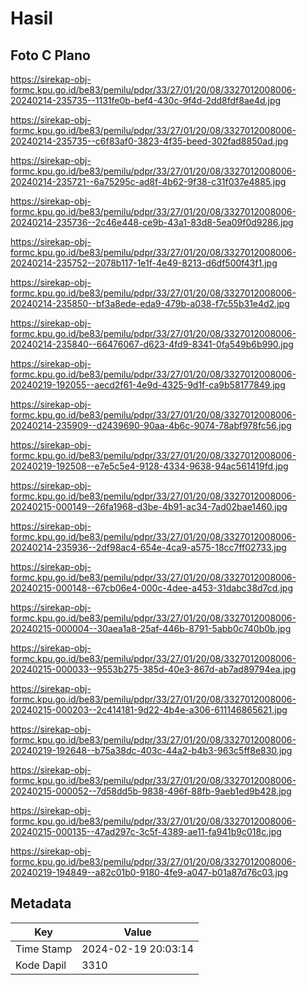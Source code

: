 # Hasil

## Foto C Plano

https://sirekap-obj-formc.kpu.go.id/be83/pemilu/pdpr/33/27/01/20/08/3327012008006-20240214-235735--1131fe0b-bef4-430c-9f4d-2dd8fdf8ae4d.jpg

https://sirekap-obj-formc.kpu.go.id/be83/pemilu/pdpr/33/27/01/20/08/3327012008006-20240214-235735--c6f83af0-3823-4f35-beed-302fad8850ad.jpg

https://sirekap-obj-formc.kpu.go.id/be83/pemilu/pdpr/33/27/01/20/08/3327012008006-20240214-235721--6a75295c-ad8f-4b62-9f38-c31f037e4885.jpg

https://sirekap-obj-formc.kpu.go.id/be83/pemilu/pdpr/33/27/01/20/08/3327012008006-20240214-235736--2c46e448-ce9b-43a1-83d8-5ea09f0d9286.jpg

https://sirekap-obj-formc.kpu.go.id/be83/pemilu/pdpr/33/27/01/20/08/3327012008006-20240214-235752--2078b117-1e1f-4e49-8213-d6df500f43f1.jpg

https://sirekap-obj-formc.kpu.go.id/be83/pemilu/pdpr/33/27/01/20/08/3327012008006-20240214-235850--bf3a8ede-eda9-479b-a038-f7c55b31e4d2.jpg

https://sirekap-obj-formc.kpu.go.id/be83/pemilu/pdpr/33/27/01/20/08/3327012008006-20240214-235840--66476067-d623-4fd9-8341-0fa549b6b990.jpg

https://sirekap-obj-formc.kpu.go.id/be83/pemilu/pdpr/33/27/01/20/08/3327012008006-20240219-192055--aecd2f61-4e9d-4325-9d1f-ca9b58177849.jpg

https://sirekap-obj-formc.kpu.go.id/be83/pemilu/pdpr/33/27/01/20/08/3327012008006-20240214-235909--d2439690-90aa-4b6c-9074-78abf978fc56.jpg

https://sirekap-obj-formc.kpu.go.id/be83/pemilu/pdpr/33/27/01/20/08/3327012008006-20240219-192508--e7e5c5e4-9128-4334-9638-94ac561419fd.jpg

https://sirekap-obj-formc.kpu.go.id/be83/pemilu/pdpr/33/27/01/20/08/3327012008006-20240215-000149--26fa1968-d3be-4b91-ac34-7ad02bae1460.jpg

https://sirekap-obj-formc.kpu.go.id/be83/pemilu/pdpr/33/27/01/20/08/3327012008006-20240214-235936--2df98ac4-654e-4ca9-a575-18cc7ff02733.jpg

https://sirekap-obj-formc.kpu.go.id/be83/pemilu/pdpr/33/27/01/20/08/3327012008006-20240215-000148--67cb06e4-000c-4dee-a453-31dabc38d7cd.jpg

https://sirekap-obj-formc.kpu.go.id/be83/pemilu/pdpr/33/27/01/20/08/3327012008006-20240215-000004--30aea1a8-25af-446b-8791-5abb0c740b0b.jpg

https://sirekap-obj-formc.kpu.go.id/be83/pemilu/pdpr/33/27/01/20/08/3327012008006-20240215-000033--9553b275-385d-40e3-867d-ab7ad89794ea.jpg

https://sirekap-obj-formc.kpu.go.id/be83/pemilu/pdpr/33/27/01/20/08/3327012008006-20240215-000203--2c414181-9d22-4b4e-a306-611146865621.jpg

https://sirekap-obj-formc.kpu.go.id/be83/pemilu/pdpr/33/27/01/20/08/3327012008006-20240219-192648--b75a38dc-403c-44a2-b4b3-963c5ff8e830.jpg

https://sirekap-obj-formc.kpu.go.id/be83/pemilu/pdpr/33/27/01/20/08/3327012008006-20240215-000052--7d58dd5b-9838-496f-88fb-9aeb1ed9b428.jpg

https://sirekap-obj-formc.kpu.go.id/be83/pemilu/pdpr/33/27/01/20/08/3327012008006-20240215-000135--47ad297c-3c5f-4389-ae11-fa941b9c018c.jpg

https://sirekap-obj-formc.kpu.go.id/be83/pemilu/pdpr/33/27/01/20/08/3327012008006-20240219-194849--a82c01b0-9180-4fe9-a047-b01a87d76c03.jpg


## Metadata

| Key        | Value               |
| ---------- | ------------------- |
| Time Stamp | 2024-02-19 20:03:14 |
| Kode Dapil | 3310                |



